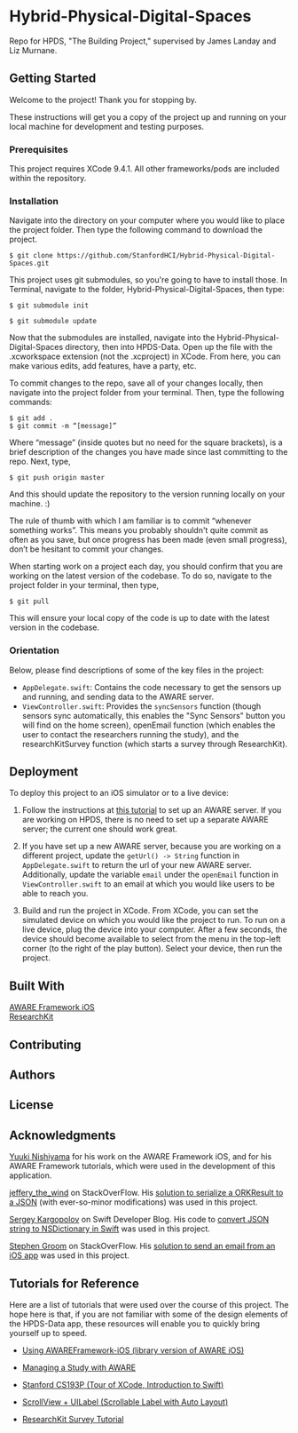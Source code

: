 # Hybrid-Physical-Digital-Spaces
Repo for HPDS, "The Building Project," supervised by James Landay and Liz Murnane.

## Getting Started
Welcome to the project! Thank you for stopping by.

These instructions will get you a copy of the project up and running on your local machine for development and testing purposes.

### Prerequisites
This project requires XCode 9.4.1. All other frameworks/pods are included within the repository.

### Installation
Navigate into the directory on your computer where you would like to place the project folder. Then type the following command to download the project.

```
$ git clone https://github.com/StanfordHCI/Hybrid-Physical-Digital-Spaces.git
```

This project uses git submodules, so you're going to have to install those. In Terminal, navigate to the folder, Hybrid-Physical-Digital-Spaces, then type:

```
$ git submodule init
```
```
$ git submodule update
```

Now that the submodules are installed, navigate into the Hybrid-Physical-Digital-Spaces directory, then into HPDS-Data. Open up the file with the .xcworkspace extension (not the .xcproject) in XCode. From here, you can make various edits, add features, have a party, etc.

To commit changes to the repo, save all of your changes locally, then navigate into the project folder from your terminal. Then, type the following commands:

```
$ git add .
$ git commit -m “[message]”
```

Where “message” (inside quotes but no need for the square brackets), is a brief description of the changes you have made since  last committing to the repo. Next, type,

```
$ git push origin master
```

And this should update the repository to the version running locally on your machine. :)

The rule of thumb with which I am familiar is to commit “whenever something works”. This means you probably shouldn't quite commit as often as you save, but once progress has been made (even small progress), don’t be hesitant to commit your changes.

When starting work on a project each day, you should confirm that you are working on the latest version of the codebase. To do so, navigate to the project folder in your terminal, then type,

```
$ git pull
```

This will ensure your local copy of the code is up to date with the latest version in the codebase.

### Orientation

Below, please find descriptions of some of the key files in the project:

* ```AppDelegate.swift```: Contains the code necessary to get the sensors up and running, and sending data to the AWARE server.
* ```ViewController.swift```: Provides the ```syncSensors``` function (though sensors sync automatically, this enables the "Sync Sensors" button you will find on the home screen), openEmail function (which enables the user to contact the researchers running the study), and the researchKitSurvey function (which starts a survey through ResearchKit).

## Deployment
To deploy this project to an iOS simulator or to a live device:

1. Follow the instructions at [this tutorial](http://www.awareframework.com/run-a-study-with-aware/) to set up an AWARE server. If you are working on HPDS, there is no need to set up a separate AWARE server; the current one should work great.

2. If you have set up a new AWARE server, because you are working on a different project, update the ```getUrl() -> String``` function in ```AppDelegate.swift``` to return the url of your new AWARE server. Additionally, update the variable ```email``` under the ```openEmail``` function in ```ViewController.swift``` to an email at which you would like users to be able to reach you.

3. Build and run the project in XCode. From XCode, you can set the simulated device on which you would like the project to run. To run on a live device, plug the device into your computer. After a few seconds, the device should become available to select from the menu in the top-left corner (to the right of the play button). Select your device, then run the project.

## Built With
[AWARE Framework iOS](https://github.com/tetujin/AWAREFramework-iOS)  
[ResearchKit](https://github.com/ResearchKit/ResearchKit)

## Contributing

## Authors

## License

## Acknowledgments
[Yuuki Nishiyama](https://github.com/tetujin) for his work on the AWARE Framework iOS, and for his AWARE Framework tutorials, which were used in the development of this application.

[jeffery\_the\_wind](https://stackoverflow.com/users/959306/jeffery-the-wind) on StackOverFlow. His [solution to serialize a ORKResult to a JSON](https://stackoverflow.com/questions/36225543/how-to-use-orkeserializer-in-my-app) (with ever-so-minor modifications) was used in this project. 

[Sergey Kargopolov](http://swiftdeveloperblog.com/about/) on Swift Developer Blog. His code to [convert JSON string to NSDictionary in Swift](http://swiftdeveloperblog.com/code-examples/convert-json-string-to-nsdictionary-in-swift/) was used in this project.

[Stephen Groom](https://stackoverflow.com/users/2475902/stephen-groom) on StackOverFlow. His [solution to send an email from an iOS app](https://stackoverflow.com/questions/25981422/how-to-open-mail-app-from-swift) was used in this project.

## Tutorials for Reference
Here are a list of tutorials that were used over the course of this project. The hope here is that, if you are not familiar with some of the design elements of the HPDS-Data app, these resources will enable you to quickly bring yourself up to speed.

* [Using AWAREFramework-iOS (library version of AWARE iOS)](http://www.awareframework.com/creating-a-standalone-ios-application-with-awareframework-ios/)

* [Managing a Study with AWARE](http://www.awareframework.com/run-a-study-with-aware/)

* [Stanford CS193P (Tour of XCode, Introduction to Swift)](https://www.youtube.com/playlist?list=PLPA-ayBrweUz32NSgNZdl0_QISw-f12Ai)

* [ScrollView + UILabel (Scrollable Label with Auto Layout)](https://www.youtube.com/watch?v=odOLFazBBsU)

* [ResearchKit Survey Tutorial](https://www.raywenderlich.com/104575/researchkit-tutorial-with-swift)
